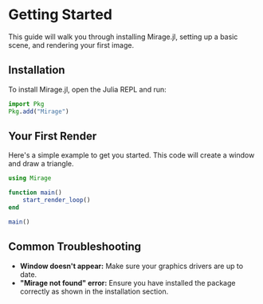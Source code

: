 # Getting Started

This guide will walk you through installing Mirage.jl, setting up a basic scene, and rendering your first image.

## Installation

To install Mirage.jl, open the Julia REPL and run:

```julia
import Pkg
Pkg.add("Mirage")
```

## Your First Render

Here's a simple example to get you started. This code will create a window and draw a triangle.

```julia
using Mirage

function main()
    start_render_loop()
end

main()
```

## Common Troubleshooting

*   **Window doesn't appear:** Make sure your graphics drivers are up to date.
*   **"Mirage not found" error:** Ensure you have installed the package correctly as shown in the installation section.
